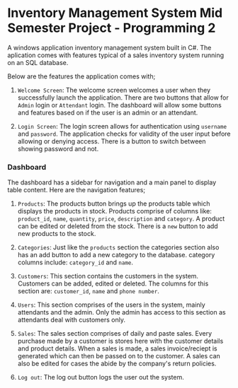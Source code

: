 # Inventory Management System Mid Semester Project - Programming 2


A windows application inventory management system built in C#. The aplication comes with features typical of a sales inventory system running on an SQL database.

Below are the features the application comes with;

1. `Welcome Screen`: The welcome screen welcomes a user when they successfully launch the application. There are two buttons that allow for `Admin` login or `Attendant` login.
The dashboard will allow some buttons and features based on if the user is an admin or an attendant.


2. `Login Screen`: The login screen allows for authentication using `username` and `password`. The application checks for validity of the user input before allowing or denying access. 
There is a button to switch between showing password and not.


### Dashboard


The dashboard has a sidebar for navigation and a main panel to display table content. Here are the navigation features;

1. `Products`: The products button brings up the products table which displays the products in stock. Products comprise of columns like: `product_id`, `name`, `quantity`,
`price`, `description` and `category`. A product can be edited or deleted from the stock. There is a `new` button to add new products to the stock.

2. `Categories`: Just like the `products` section the categories section also has an add button to add a new category to the database. category columns include: `category_id`
and `name`.

3. `Customers`: This section contains the customers in the system. Customers can be added, edited or deleted. The columns for this section are: `customer_id`, `name` and `phone number`.

4. `Users`: This section comprises of the users in the system, mainly attendants and the admin. Only the admin has access to this section as attendants deal with customers only.

5. `Sales`: The sales section comprises of daily and paste sales. Every purchase made by a customer is stores here with the customer details and product details. 
When a sales is made, a sales invoice/reciept is generated which can then be passed on to the customer. A sales can also be edited for cases the abide by the company's return
policies.

6. `Log out`: The log out button logs the user out the system.
